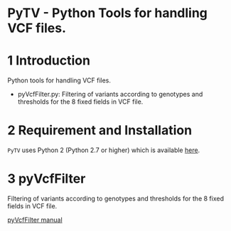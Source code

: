 # PyTV - Python Tools for handling VCF files.

# 1 Introduction

Python tools for handling VCF files.

* pyVcfFilter.py: Filtering of variants according to genotypes and thresholds for the 8 fixed fields in VCF file.
					
# 2 Requirement and Installation

`PyTV` uses Python 2 (Python 2.7 or higher) which is available [here](https://www.python.org/).

# 3 pyVcfFilter

Filtering of variants according to genotypes and thresholds for the 8 fixed fields in VCF file.

[pyVcfFilter manual](https://github.com/felixfan/PyTV/wiki/pyVcfFilter-manual)
